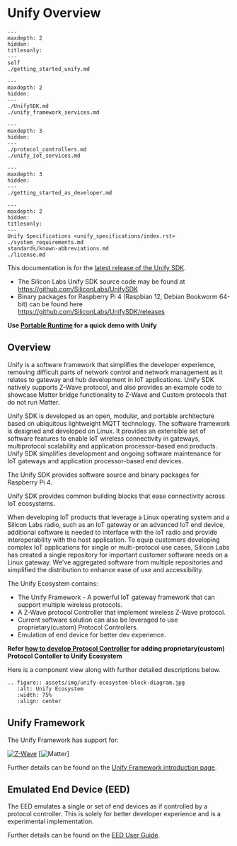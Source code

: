 # Unify Overview

```{toctree}
---
maxdepth: 2
hidden:
titlesonly:
---
self
./getting_started_unify.md
```

```{toctree}
---
maxdepth: 2
hidden:
---
./UnifySDK.md
./unify_framework_services.md
```

```{toctree}
---
maxdepth: 3
hidden:
---
./protocol_controllers.md
./unify_iot_services.md
```

```{toctree}
---
maxdepth: 3
hidden:
---
./getting_started_as_developer.md
```



```{toctree}
---
maxdepth: 2
hidden:
titlesonly:
---
Unify Specifications <unify_specifications/index.rst>
./system_requirements.md
standards/known-abbreviations.md
./license.md
```



This documentation is for the [latest release of the Unify SDK](https://github.com/SiliconLabs/UnifySDK/releases/latest).

* The Silicon Labs Unify SDK source code may be found at
  <https://github.com/SiliconLabs/UnifySDK>
* Binary packages for Raspberry Pi 4 (Raspbian 12, Debian Bookworm 64-bit) can be found
  here <https://github.com/SiliconLabs/UnifySDK/releases>

**Use [Portable Runtime](portable_runtime/readme_user.md) for a quick demo with Unify**

## Overview

Unify is a software framework that simplifies the developer experience, removing difficult parts of network control and network management as it relates to gateway and hub development in IoT applications. Unify SDK natively supports Z-Wave protocol, and also provides an example code to showcase Matter bridge functionality to Z-Wave and Custom protocols that do not run Matter.

Unify SDK is developed as an open, modular, and portable architecture based on ubiquitous lightweight MQTT technology. The software framework is designed and developed on Linux. It provides an extensible set of software features to enable IoT wireless connectivity in gateways, multiprotocol scalability and application processor-based end products. Unify SDK simplifies development and ongoing software maintenance for IoT gateways and application processor-based end devices.

The Unify SDK provides software source and binary packages for Raspberry Pi 4. 

Unify SDK provides common building blocks that ease connectivity across IoT ecosystems.

When developing IoT products that leverage a Linux operating system and a
Silicon Labs radio, such as an IoT gateway or an advanced IoT end device,
additional software is needed to interface with the IoT radio and provide
interoperability with the host application. To equip customers developing
complex IoT applications for single or multi-protocol use cases, Silicon Labs
has created a single repository for important customer software needs on a Linux
gateway. We've aggregated software from multiple repositories and simplified the
distribution to enhance ease of use and accessibility.

The Unify Ecosystem contains:

* The Unify Framework - A powerful IoT gateway framework that can support multiple wireless protocols.
* A Z-Wave protocol Controller that implement wireless Z-Wave protocol.
* Current software solution can also be leveraged to use proprietary(custom) Protocol Controllers.
* Emulation of end device for better dev experience.

**Refer [how to develop Protocol Controller](how_to_develop_a_protocol_controller.rst) for adding proprietary(custom) Protocol Contoller to Unify Ecosystem**

Here is a component view along with further detailed descriptions below.

```{eval-rst}
.. figure:: assets/img/unify-ecosystem-block-diagram.jpg
   :alt: Unify Ecosystem
   :width: 75%
   :align: center
```

## Unify Framework

The Unify Framework has support for:

  [![Z-Wave](assets/img/Z-Wave_logo.png)](https://siliconlabssoftware.github.io/z-wave-protocol-controller)
  [![Matter](assets/img/matter_logo.png)]

Further details can be found on the [Unify Framework introduction page](UnifySDK.md).

## Emulated End Device (EED)
The EED emulates a single or set of end devices as if controlled by a protocol controller. This is solely for better developer experience and is a experimental implementation.

Further details can be found on the [EED User Guide](../applications/examples/applications/emulated_end_device/readme_user.md).
